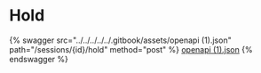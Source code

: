 # Hold

{% swagger src="../../../../../.gitbook/assets/openapi (1).json" path="/sessions/{id}/hold" method="post" %}
[openapi (1).json](<../../../../../.gitbook/assets/openapi (1).json>)
{% endswagger %}
